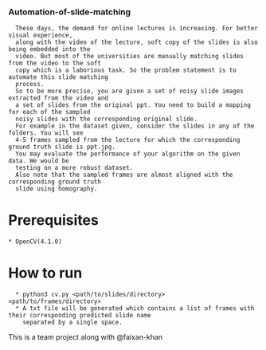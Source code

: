 ### Automation-of-slide-matching  
      These days, the demand for online lectures is increasing. For better visual experience,
      along with the video of the lecture, soft copy of the slides is also being embedded into the
      video. But most of the universities are manually matching slides from the video to the soft
      copy which is a laborious task. So the problem statement is to automate this slide matching
      process.
      So to be more precise, you are given a set of noisy slide images extracted from the video and
      a set of slides from the original ppt. You need to build a mapping for each of the sampled
      noisy slides with the corresponding original slide.
      For example in the dataset given, consider the slides in any of the folders. You will see
      4-5 frames sampled from the lecture for which the corresponding ground truth slide is ppt.jpg.
      You may evaluate the performance of your algorithm on the given data. We would be
      testing on a more robust dataset.
      Also note that the sampled frames are almost aligned with the corresponding ground truth
      slide using homography.

# Prerequisites
    * OpenCV(4.1.0)
# How to run 
      * python3 cv.py <path/to/slides/directory> <path/to/frames/directory>
      * A txt file will be generated which contains a list of frames with their corresponding predicted slide name 
        separated by a single space.
        
 This is a team project along with @faixan-khan
      
